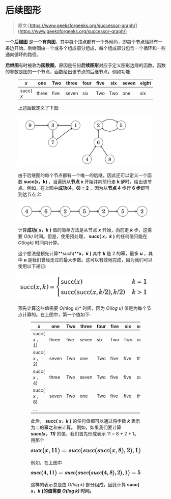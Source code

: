 # 后续图形

> 原文:[https://www.geeksforgeeks.org/successor-graph/](https://www.geeksforgeeks.org/successor-graph/)

一个**后继[图](https://www.geeksforgeeks.org/graph-data-structure-and-algorithms/)** 是一个**有向图**，其中每个顶点都有一个外倾角，即每个节点恰好有一条边开始。后继图由一个或多个组成部分组成，每个组成部分包含一个循环和一些通向循环的路径。

**后继图**有时被称为**函数图**。原因是任何**后续图形**对应于定义图形边缘的函数。函数的参数是图的一个节点，函数给出该节点的后继节点。例如功能

<figure class="table">

| *x* | one | Two | three | four | five | six | seven | eight | nine |
| --- | --- | --- | --- | --- | --- | --- | --- | --- | --- |
| succ( *x* | three | five | seven | six | Two | Two | one | six | three |

上述函数定义了下图:

[![](img/7e8c9b00eabf23bd23e0e3dafe6aecc3.png)](https://media.geeksforgeeks.org/wp-content/uploads/20210116214553/Screenshot69.png)

由于后继图的每个节点都有一个唯一的后继，因此还可以定义一个函数 **succ(x，k)** ，当遍历从**节点 x** 开始并向前行走 **k 步**时，给出该节点。例如，在上图中**成功(4，6) = 2** ，因为从**节点 4** 步行 **6 步**即可到达节点 2:

[![](img/13362f8f7f1cf4e29f45dc49f54c0063.png)](https://media.geeksforgeeks.org/wp-content/uploads/20210116214555/Screenshot71.png)

计算**成功(** ***x，k*** **)** 值的简单方法是从节点 ***x*** 开始，向前走 ***k*** 步，这需要 *O(k)* 时间。但是，使用预处理， **succ(** ***x，k*** **)** 的任何值只能在 *O(logk)* 时间内计算。

这个想法是预先计算**such(*****x，k*** **)** 其中 ***k*** 是 2 的幂，最多 ***u*** ，其中 ***u*** 是我们曾经走过的最大步数。这可以有效地完成，因为我们可以使用以下递归:

[![](img/db563964ff91506ca1a1d37b531f84d1.png)](https://media.geeksforgeeks.org/wp-content/uploads/20210116214555/Screenshot70.png)

预先计算这些值需要 *O(n*log u)* 时间，因为 *O(log u)* 值是为每个节点计算的。在上图中，第一个值如下:

<figure class="table">

| *x* | one | Two | three | four | five | six | seven | eight | nine |
| --- | --- | --- | --- | --- | --- | --- | --- | --- | --- |
| succ( *x* ，1) | three | five | seven | six | Two | Two | one | six | three |
| succ( *x* ，2) | seven | Two | one | Two | five | five | three | Two | seven |
| succ( *x* ，4) | three | Two | seven | Two | five | five | one | Two | three |
| succ( *x* ，8) | seven | Two | one | Two | five | five | three | Two | seven |
| … |   |   |   |   |   |   |   |   |   |

此后， **succ(** ***x，k*** **)** 的任何值都可以通过将步数 ***k*** 表示为二的幂之和来计算。
例如，如果我们要计算 ***succ(x，11)*** 的值，我们首先形成表示 11 = 8 + 2 + 1。用那个

![succ(x, 11) = succ(succ(succ(x, 8), 2), 1)](img/d2c102610498d7fc4eadcb7c2b3fa1d1.png "Rendered by QuickLaTeX.com")

例如，在上图中

![succ(4, 11) = succ(succ(succ(4, 8), 2), 1) = 5](img/827d812e7c9418539a3c05986d3988ba.png "Rendered by QuickLaTeX.com")

这样的表示总是由 *O(log k)* 部分组成，因此计算 **succ(** ***x，k*** **)的值需要 *O(log k)* 时间。**

</figure>

</figure>